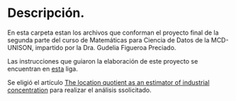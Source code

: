 # Descripción.

En esta carpeta estan los archivos que conforman el proyecto final de la segunda parte del curso de Matemáticas para Ciencia de Datos de la MCD-UNISON, impartido por la Dra. Gudelia Figueroa Preciado.

Las instrucciones que guiaron la elaboración de este proyecto se encuentran en [esta](https://github.com/Maleniski/matematicas_para_ciencia_datos/blob/main/Probabilidad_Estadistica/Guia%20trabajo%20final.pdf) liga. 

Se eligió el artículo [The location quotient as an estimator of industrial concentration]([https://www.sciencedirect.com/science/article/pii/S0166046212000269?casa_token=zMfxi0mW_KMAAAAA:Cp40jas2JomEEn7QdbsfF1pjQKQL7q_CNS9lVTkWeOKPjjueDTC2S95Yx5aCIlKNUtWmbNvz37hf](https://pdf.sciencedirectassets.com/271675/1-s2.0-S0166046212X00024/1-s2.0-S0166046212000269/main.pdf?X-Amz-Security-Token=IQoJb3JpZ2luX2VjEMv%2F%2F%2F%2F%2F%2F%2F%2F%2F%2FwEaCXVzLWVhc3QtMSJHMEUCIHZLBytNVZ%2FoGUD7OV0wK8mKmiuoIbM6m4%2F%2Bzyf8%2Bj8VAiEAoRKFesj7oEySk5%2FZF1LmM2m7hkPiNiXtU6wIFR3Oq0Eq1QQIxP%2F%2F%2F%2F%2F%2F%2F%2F%2F%2FARAFGgwwNTkwMDM1NDY4NjUiDFckZvH%2FwmriTaVp1CqpBNz7k7NhlNiDPviZShMHh1axE1G9Neyx%2B236VXKU3ypzxwz6xO3L%2BXyw5epvfjzHKiBpYHbwW7SzMZjV9GQ5V%2Fqg2dKY12YTPmT%2B4HbMQcNYd0GuWGMBpecr3Syd2enx96bk0F9wWMXBvhUCq5cQcBdj6UYtz%2Fp8JC1HNT6qwcCWiuFxzviE3BQV%2FKgZn%2FpfI6HFQJ%2BRipd4mv%2F5iB%2BGFk%2BBSBiXWIaRQDbjykEO48BHbUBpBny155NeRhtfDlwmBQAqQnzGYxDP0CV5slvzGFe%2FzhsQz03sPHsjW5pacO0cBApk5GVNWJJXCtku0RU588ButPislteLFfT7ClzhvnsxdQWRuwqFiG0Ztss45EpS30zgtygRLBcvr2LuKB%2FRYpsVvE4DCkRlxbr618omeA8m1%2BRojOCfNsV3TJrQfd2OJ1F1qg7rPRQEN4QaCl3oiER0H8NQr2wJAQA7m2bqBoSF9nsfk0YT7KQ0aWf97bLce0pxmZgcmkEHcdEjVci1BN9gEbZ73OaGh0rPM7Mit%2FWr6coHPXwUViZ71ru6TortlOWL7UygAtipD6TkHF9LCd1PD6Q2OJ1H1yp5jtcNdryfiCpR%2BEQ7z17NzjHimXZ1kBP60BFVOeGVy%2BUspaAkGTRUkf93wxRqg%2Flmu3bYrmjbKzZUut1rZGZtsRoHx6jCE7TSIdoct7LdS7zym%2BEg6SC2JsoWgGc621Hret%2BcrPS5tfzKjt0E70YwhvbEmwY6qQFPh8gju46gCbFrUEFFnToWUFECQLr%2Bv9PfM6RZGoNGHvAm9QoTfE3lzNiYfbh%2FtgMhfKYuqUV7N2jL0cPxODU5mj3Xr3M%2FmSQuc3B%2B6lCYmm%2BS2IOOVRIoWbYnWWjCA3l5nJaxdyWLoltncPFNfmdzao2py0VmQJ9WCias6qFO6cBXnQvaSKLBC9MSsba9YDxkxcuGpdDAmQtZVQi3wNHV4kQQ1BS7PtQm&X-Amz-Algorithm=AWS4-HMAC-SHA256&X-Amz-Date=20221113T201221Z&X-Amz-SignedHeaders=host&X-Amz-Expires=300&X-Amz-Credential=ASIAQ3PHCVTYSFXPKXGR%2F20221113%2Fus-east-1%2Fs3%2Faws4_request&X-Amz-Signature=3a851a2616f7dba37915f16f3cdaf9f6656dc93e737f7f1467ed07594d0e51e1&hash=f1d39e226d4d8af0a6b949e650f6f9ca161aa2bb8ff352f785acbf3def14b2b5&host=68042c943591013ac2b2430a89b270f6af2c76d8dfd086a07176afe7c76c2c61&pii=S0166046212000269&tid=spdf-b6d8ea2c-2901-4531-8a4a-d201b7eb6db5&sid=bd787bbe8027b844c99bebb141e339948d52gxrqa&type=client&ua=55515b025c59585802&rr=769a2966be8c676d)) para realizar el análisis ssolicitado.
